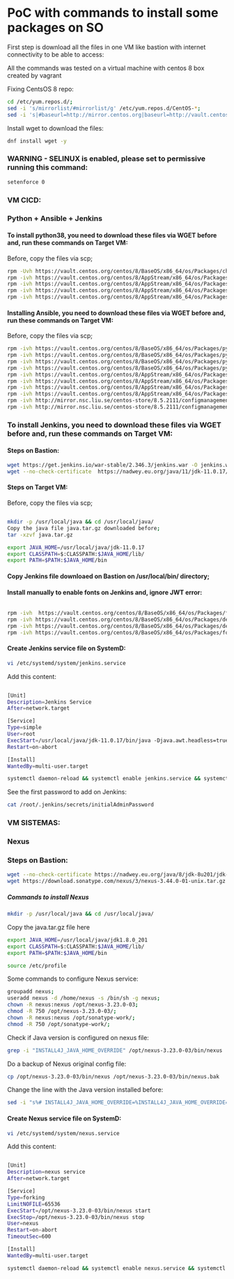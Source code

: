 # PoC with commands to install some packages on SO

First step is download all the files in one VM like bastion with internet connectivity to be able to access:

All the commands was tested on a virtual machine with centos 8 box created by vagrant

Fixing CentsOS 8 repo:

```sh
cd /etc/yum.repos.d/;
sed -i 's/mirrorlist/#mirrorlist/g' /etc/yum.repos.d/CentOS-*;
sed -i 's|#baseurl=http://mirror.centos.org|baseurl=http://vault.centos.org|g' /etc/yum.repos.d/CentOS-*
```

Install wget to download the files:
```sh
dnf install wget -y
```

### WARNING - SELINUX is enabled, please set to permissive running this command:<br>
```sh
setenforce 0
```


### VM CICD:

### Python + Ansible + Jenkins

#### To install python38, you need to download these files via WGET before and, run these commands on Target VM:

Before, copy the files via scp;<br> 

```sh
rpm -Uvh https://vault.centos.org/centos/8/BaseOS/x86_64/os/Packages/chkconfig-1.19.1-1.el8.x86_64.rpm
rpm -ivh https://vault.centos.org/centos/8/AppStream/x86_64/os/Packages/python38-pip-wheel-19.3.1-4.module_el8.5.0+896+eb9e77ba.noarch.rpm
rpm -ivh https://vault.centos.org/centos/8/AppStream/x86_64/os/Packages/python38-setuptools-wheel-41.6.0-5.module_el8.5.0+896+eb9e77ba.noarch.rpm
rpm -ivh https://vault.centos.org/centos/8/AppStream/x86_64/os/Packages/python38-libs-3.8.8-4.module_el8.5.0+896+eb9e77ba.x86_64.rpm
rpm -ivh https://vault.centos.org/centos/8/AppStream/x86_64/os/Packages/python38-3.8.8-4.module_el8.5.0+896+eb9e77ba.x86_64.rpm
```

#### Installing Ansible, you need to download these files via WGET before and, run these commands on Target VM:

Before, copy the files via scp;<br> 

```sh
rpm -ivh https://vault.centos.org/centos/8/BaseOS/x86_64/os/Packages/python3-ply-3.9-9.el8.noarch.rpm
rpm -ivh https://vault.centos.org/centos/8/BaseOS/x86_64/os/Packages/python3-pycparser-2.14-14.el8.noarch.rpm
rpm -ivh https://vault.centos.org/centos/8/BaseOS/x86_64/os/Packages/python3-cffi-1.11.5-5.el8.x86_64.rpm
rpm -ivh https://vault.centos.org/centos/8/BaseOS/x86_64/os/Packages/python3-cryptography-3.2.1-5.el8.x86_64.rpm
rpm -ivh https://vault.centos.org/centos/8/AppStream/x86_64/os/Packages/python3-pytz-2017.2-9.el8.noarch.rpm
rpm -ivh https://vault.centos.org/centos/8/AppStream/x86_64/os/Packages/python3-babel-2.5.1-7.el8.noarch.rpm
rpm -ivh https://vault.centos.org/centos/8/AppStream/x86_64/os/Packages/python3-markupsafe-0.23-19.el8.x86_64.rpm
rpm -ivh https://vault.centos.org/centos/8/AppStream/x86_64/os/Packages/python3-jinja2-2.10.1-3.el8.noarch.rpm
rpm -ivh http://mirror.nsc.liu.se/centos-store/8.5.2111/configmanagement/x86_64/ansible-29/Packages/s/sshpass-1.06-8.el8.x86_64.rpm
rpm -ivh http://mirror.nsc.liu.se/centos-store/8.5.2111/configmanagement/x86_64/ansible-29/Packages/a/ansible-2.9.27-1.el8.noarch.rpm
```

### To install Jenkins, you need to download these files via WGET before and, run these commands on Target VM: 

#### Steps on Bastion:

```sh
wget https://get.jenkins.io/war-stable/2.346.3/jenkins.war -O jenkins.war
wget --no-check-certificate  https://nadwey.eu.org/java/11/jdk-11.0.17/jdk-11.0.17_linux-x64_bin.tar.gz -O java.tar.gz
```
#### Steps on Target VM:

Before, copy the files via scp;<br> 

```sh

mkdir -p /usr/local/java && cd /usr/local/java/
Copy the java file java.tar.gz downloaded before;
tar -xzvf java.tar.gz

export JAVA_HOME=/usr/local/java/jdk-11.0.17
export CLASSPATH=$:CLASSPATH:$JAVA_HOME/lib/
export PATH=$PATH:$JAVA_HOME/bin
```

#### Copy Jenkins file downloaed on Bastion on /usr/local/bin/ directory;

#### Install manually to enable fonts on Jenkins and, ignore JWT error:
```sh

rpm -ivh  https://vault.centos.org/centos/8/BaseOS/x86_64/os/Packages/fontpackages-filesystem-1.44-22.el8.noarch.rpm
rpm -ivh https://vault.centos.org/centos/8/BaseOS/x86_64/os/Packages/dejavu-fonts-common-2.35-7.el8.noarch.rpm
rpm -ivh https://vault.centos.org/centos/8/BaseOS/x86_64/os/Packages/dejavu-sans-fonts-2.35-7.el8.noarch.rpm
rpm -ivh https://vault.centos.org/centos/8/BaseOS/x86_64/os/Packages/fontconfig-2.13.1-4.el8.x86_64.rpm
```

#### Create Jenkins service file on SystemD:

```sh
vi /etc/systemd/system/jenkins.service
```
Add this content:

```sh

[Unit]
Description=Jenkins Service
After=network.target

[Service]
Type=simple
User=root
ExecStart=/usr/local/java/jdk-11.0.17/bin/java -Djava.awt.headless=true -jar /usr/local/bin/jenkins.war
Restart=on-abort

[Install]
WantedBy=multi-user.target

```

```sh
systemctl daemon-reload && systemctl enable jenkins.service && systemctl start jenkins.service
```

See the first password to add on Jenkins:

```sh
cat /root/.jenkins/secrets/initialAdminPassword
```


### VM SISTEMAS:

### Nexus

### Steps on Bastion:

```sh
wget --no-check-certificate https://nadwey.eu.org/java/8/jdk-8u201/jdk-8u201-linux-x64.tar.gz -O java.tar.gz 
wget https://download.sonatype.com/nexus/3/nexus-3.44.0-01-unix.tar.gz
```

##### Commands to install Nexus

```sh
mkdir -p /usr/local/java && cd /usr/local/java/
```
Copy the java.tar.gz file here<br>

```sh
export JAVA_HOME=/usr/local/java/jdk1.8.0_201
export CLASSPATH=$:CLASSPATH:$JAVA_HOME/lib/
export PATH=$PATH:$JAVA_HOME/bin

source /etc/profile

```

Some commands to configure Nexus service:

```sh
groupadd nexus;
useradd nexus -d /home/nexus -s /bin/sh -g nexus;
chown -R nexus:nexus /opt/nexus-3.23.0-03;
chmod -R 750 /opt/nexus-3.23.0-03/;
chown -R nexus:nexus /opt/sonatype-work/;
chmod -R 750 /opt/sonatype-work/;

```
Check if Java version is configured on nexus file:<br>
```sh
grep -i "INSTALL4J_JAVA_HOME_OVERRIDE" /opt/nexus-3.23.0-03/bin/nexus
```
Do a backup of Nexus original config file:<br>

```sh
cp /opt/nexus-3.23.0-03/bin/nexus /opt/nexus-3.23.0-03/bin/nexus.bak
```

Change the line with the Java version installed before:<br>
```sh
sed -i "s%# INSTALL4J_JAVA_HOME_OVERRIDE=%INSTALL4J_JAVA_HOME_OVERRIDE=/usr/local/java/jdk1.8.0_201%g" /opt/nexus-3.23.0-03/bin/nexus
```

#### Create Nexus service file on SystemD:

```sh
vi /etc/systemd/system/nexus.service
```

Add this content:

```sh

[Unit]
Description=nexus service
After=network.target

[Service]
Type=forking
LimitNOFILE=65536
ExecStart=/opt/nexus-3.23.0-03/bin/nexus start
ExecStop=/opt/nexus-3.23.0-03/bin/nexus stop
User=nexus
Restart=on-abort
TimeoutSec=600

[Install]
WantedBy=multi-user.target


```

```sh
systemctl daemon-reload && systemctl enable nexus.service && systemctl start nexus.service
```
